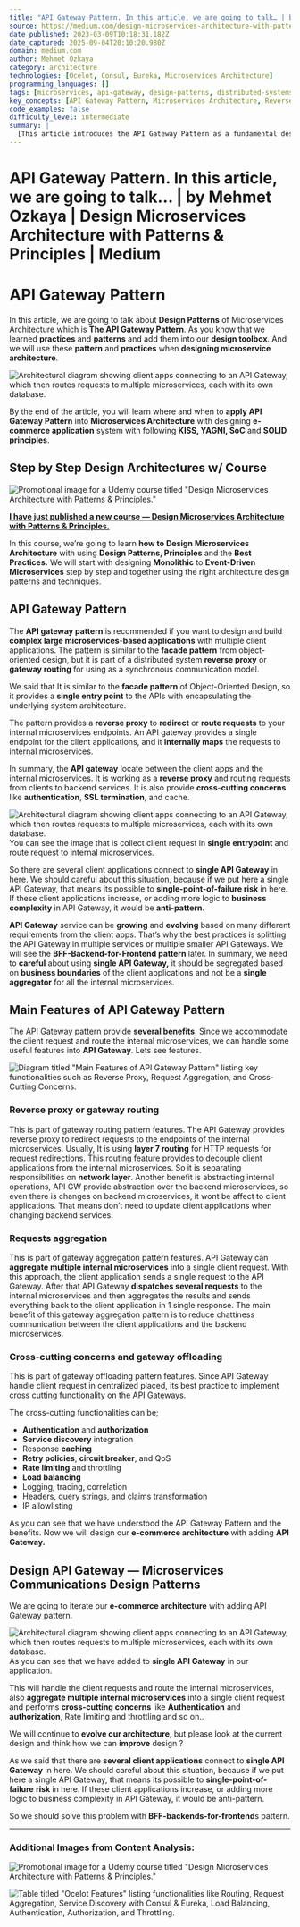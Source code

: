 ```yaml
---
title: "API Gateway Pattern. In this article, we are going to talk… | by Mehmet Ozkaya | Design Microservices Architecture with Patterns & Principles | Medium"
source: https://medium.com/design-microservices-architecture-with-patterns/api-gateway-pattern-8ed0ddfce9df
date_published: 2023-03-09T10:18:31.182Z
date_captured: 2025-09-04T20:10:20.980Z
domain: medium.com
author: Mehmet Ozkaya
category: architecture
technologies: [Ocelot, Consul, Eureka, Microservices Architecture]
programming_languages: []
tags: [microservices, api-gateway, design-patterns, distributed-systems, architecture, reverse-proxy, e-commerce, system-design, backend, web-api]
key_concepts: [API Gateway Pattern, Microservices Architecture, Reverse Proxy, Request Aggregation, Cross-Cutting Concerns, Backend-for-Frontend (BFF), Design Principles (KISS, YAGNI, SoC, SOLID), Single Point of Failure]
code_examples: false
difficulty_level: intermediate
summary: |
  [This article introduces the API Gateway Pattern as a fundamental design pattern within Microservices Architecture. It explains how an API Gateway serves as a single entry point for client applications, abstracting the complexity of underlying microservices. Key functionalities discussed include reverse proxy routing, request aggregation, and handling cross-cutting concerns like authentication, authorization, and rate limiting. The author illustrates its application with an e-commerce system design, emphasizing the benefits of decoupling clients from internal services. The article also highlights the potential for a single API Gateway to become an anti-pattern and briefly introduces the Backend-for-Frontend (BFF) pattern as an evolution.]
---
```

# API Gateway Pattern. In this article, we are going to talk… | by Mehmet Ozkaya | Design Microservices Architecture with Patterns & Principles | Medium

# API Gateway Pattern

In this article, we are going to talk about **Design Patterns** of Microservices Architecture which is **The API Gateway Pattern**. As you know that we learned **practices** and **patterns** and add them into our **design toolbox**. And we will use these **pattern** and **practices** when **designing microservice architecture**.

![Architectural diagram showing client apps connecting to an API Gateway, which then routes requests to multiple microservices, each with its own database.](https://miro.medium.com/v2/resize:fit:700/1*gW4JrHTr86HnTrouQYLgJQ.png)

By the end of the article, you will learn where and when to **apply API Gateway Pattern** into **Microservices Architecture** with designing **e-commerce application** system with following **KISS, YAGNI, SoC** and **SOLID principles**.

## Step by Step Design Architectures w/ Course

![Promotional image for a Udemy course titled "Design Microservices Architecture with Patterns & Principles."](https://miro.medium.com/v2/resize:fit:700/0*9X9V-GI7RNtJCiZy.png)

[**I have just published a new course — Design Microservices Architecture with Patterns & Principles.**](https://www.udemy.com/course/design-microservices-architecture-with-patterns-principles/?couponCode=MARC23)

In this course, we’re going to learn **how to Design Microservices Architecture** with using **Design Patterns, Principles** and the **Best Practices.** We will start with designing **Monolithic** to **Event-Driven Microservices** step by step and together using the right architecture design patterns and techniques.

## **API Gateway** Pattern

The **API gateway pattern** is recommended if you want to design and build **complex large microservices**\-**based applications** with multiple client applications. The pattern is similar to the **facade pattern** from object-oriented design, but it is part of a distributed system **reverse proxy** or **gateway routing** for using as a synchronous communication model.

We said that It is similar to the **facade pattern** of Object-Oriented Design, so it provides a **single entry point** to the APIs with encapsulating the underlying system architecture.

The pattern provides a **reverse proxy** to **redirect** or **route requests** to your internal microservices endpoints. An API gateway provides a single endpoint for the client applications, and it **internally maps** the requests to internal microservices.

In summary, the **API gateway** locate between the client apps and the internal microservices. It is working as a **reverse proxy** and routing requests from clients to backend services. It is also provide **cross**\-**cutting concerns** like **authentication**, **SSL termination**, and cache.

![Architectural diagram showing client apps connecting to an API Gateway, which then routes requests to multiple microservices, each with its own database.](https://miro.medium.com/v2/resize:fit:700/1*gW4JrHTr86HnTrouQYLgJQ.png)
You can see the image that is collect client request in **single entrypoint** and route request to internal microservices.

So there are several client applications connect to **single API Gateway** in here. We should careful about this situation, because if we put here a single API Gateway, that means its possible to **single-point-of-failure risk** in here. If these client applications increase, or adding more logic to **business complexity** in API Gateway, it would be **anti-pattern.**

**API Gateway** service can be **growing** and **evolving** based on many different requirements from the client apps. That’s why the best practices is splitting the API Gateway in multiple services or multiple smaller API Gateways. We will see the **BFF-Backend-for-Frontend pattern** later.
In summary, we need to **careful** about using **single API Gateway,** it should be segregated based on **business boundaries** of the client applications and not be a **single aggregator** for all the internal microservices.

## Main Features of API Gateway Pattern

The API Gateway pattern provide **several benefits**. Since we accommodate the client request and route the internal microservices, we can handle some useful features into **API Gateway**. Lets see features.

![Diagram titled "Main Features of API Gateway Pattern" listing key functionalities such as Reverse Proxy, Request Aggregation, and Cross-Cutting Concerns.](https://miro.medium.com/v2/resize:fit:700/1*yKZ2J43avV51lyJnCInW_w.png)

### Reverse proxy or gateway routing

This is part of gateway routing pattern features. The API Gateway provides reverse proxy to redirect requests to the endpoints of the internal microservices. Usually, It is using **layer 7 routing** for HTTP requests for request redirections. This routing feature provides to decouple client applications from the internal microservices. So it is separating responsibilities on **network layer**. Another benefit is abstracting internal operations, API GW provide abstraction over the backend microservices, so even there is changes on backend microservices, it wont be affect to client applications. That means don’t need to update client applications when changing backend services.

### Requests aggregation

This is part of gateway aggregation pattern features. API Gateway can **aggregate multiple internal microservices** into a single client request. With this approach, the client application sends a single request to the API Gateway. After that API Gateway **dispatches several requests** to the internal microservices and then aggregates the results and sends everything back to the client application in 1 single response. The main benefit of this gateway aggregation pattern is to reduce chattiness communication between the client applications and the backend microservices.

### Cross-cutting concerns and gateway offloading

This is part of gateway offloading pattern features. Since API Gateway handle client request in centralized placed, its best practice to implement cross cutting functionality on the API Gateways.

The cross-cutting functionalities can be;

*   **Authentication** and **authorization**
*   **Service discovery** integration
*   Response **caching**
*   **Retry policies**, **circuit breaker**, and QoS
*   **Rate limiting** and throttling
*   **Load balancing**
*   Logging, tracing, correlation
*   Headers, query strings, and claims transformation
*   IP allowlisting

As you can see that we have understood the API Gateway Pattern and the benefits. Now we will design our **e-commerce architecture** with adding **API Gateway.**

## Design API Gateway — Microservices Communications Design Patterns

We are going to iterate our **e-commerce architecture** with adding API Gateway pattern.

![Architectural diagram showing client apps connecting to an API Gateway, which then routes requests to multiple microservices, each with its own database.](https://miro.medium.com/v2/resize:fit:700/1*XqLB8U0wGRBCm5jOSbu6lw.png)
As you can see that we have added to **single API Gateway** in our application.

This will handle the client requests and route the internal microservices, also **aggregate multiple internal microservices** into a single client request and performs **cross-cutting concerns** like **Authentication** and **authorization**, Rate limiting and throttling and so on..

We will continue to **evolve our architecture**, but please look at the current design and think how we can **improve** design ?

As we said that there are **several client applications** connect to **single API Gateway** in here. We should careful about this situation, because if we put here a single API Gateway, that means its possible to **single-point-of-failure** **risk** in here. If these client applications increase, or adding more logic to business complexity in API Gateway, it would be anti-pattern.

So we should solve this problem with **BFF-backends-for-frontend**s pattern.

---
### Additional Images from Content Analysis:

![Promotional image for a Udemy course titled "Design Microservices Architecture with Patterns & Principles."](https://miro.medium.com/v2/resize:fit:700/0*9X9V-GI7RNtJCiZy.png)

![Table titled "Ocelot Features" listing functionalities like Routing, Request Aggregation, Service Discovery with Consul & Eureka, Load Balancing, Authentication, Authorization, and Throttling.](https://miro.medium.com/v2/resize:fit:700/1*yKZ2J43avV51lyJnCInW_w.png)